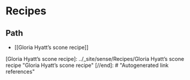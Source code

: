 # Recipes

## Path

- [[Gloria Hyatt’s scone recipe]]

[//begin]: # "Autogenerated link references for markdown compatibility"
[Recipes]: Recipes "Recipes"
[Gloria Hyatt’s scone recipe]: ../_site/sense/Recipes/Gloria Hyatt’s scone recipe "Gloria Hyatt’s scone recipe"
[//end]: # "Autogenerated link references"
